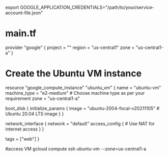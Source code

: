 export GOOGLE_APPLICATION_CREDENTIALS="/path/to/your/service-account-file.json"

# main.tf

provider "google" {
  project = "<your-gcp-project-id>"
  region  = "us-central1"
  zone    = "us-central1-a"
}

# Create the Ubuntu VM instance
resource "google_compute_instance" "ubuntu_vm" {
  name         = "ubuntu-vm"
  machine_type = "e2-medium"   # Choose machine type as per your requirement
  zone         = "us-central1-a"

  boot_disk {
    initialize_params {
      image = "ubuntu-2004-focal-v20211105"  # Ubuntu 20.04 LTS image
    }
  }

  network_interface {
    network = "default"
    access_config {
      # Use NAT for internet access
    }
  }

  tags = ["web"]
}


#access VM
gcloud compute ssh ubuntu-vm --zone=us-central1-a
